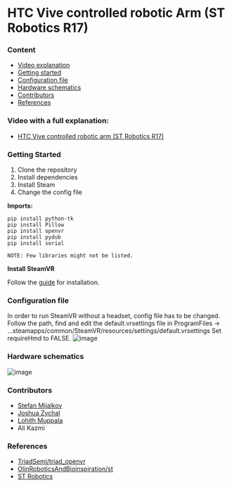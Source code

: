 # HTC Vive controlled robotic Arm (ST Robotics R17)

### Content
- [Video explanation](#video-with-a-full-explanation)
- [Getting started](#getting-started)
- [Configuration file](#configuration-file)
- [Hardware schematics](#hardware-schematics)
- [Contributors](#contributors)
- [References](#references)

### **Video with a full explanation:**
- [HTC Vive controlled robotic arm (ST Robotics R17)](https://www.youtube.com/watch?v=tr84YwzHvdM)

### **Getting Started**

1. Clone the repository
2. Install dependencies
3. Install Steam
4. Change the config file

**Imports:**
```
pip install python-tk
pip install Pillow
pip install openvr
pip install pydub
pip install serial

NOTE: Few libraries might not be listed.
```

**Install SteamVR**

Follow the [guide](https://www.acer.com/ac/en/US/content/windows-mixed-reality-setup-steamvr) for installation.

### **Configuration file**

In order to run SteamVR without a headset, config file has to be changed.
Follow the path, find and edit the default.vrsettings file in ProgramFiles ->
...steamapps/common/SteamVR/resources/settings/default.vrsettings
Set requireHmd to FALSE.
![image](https://user-images.githubusercontent.com/65141613/110067189-cb74c480-7d38-11eb-8cfe-9b1578b6ddcf.png)

### **Hardware schematics**

![image](https://user-images.githubusercontent.com/65141613/110068133-a6815100-7d3a-11eb-8017-9875347dde6a.png)



### **Contributors**
- [Stefan Mijalkov](https://smijal.github.io/)
- [Joshua Zychal](https://www.linkedin.com/in/josh-zychal-1a4278191/)
- [Lohith Muppala](https://www.linkedin.com/in/lohithmuppala/)
- Ali Kazmi

### **References**
- [TriadSemi/triad_openvr](https://github.com/TriadSemi/triad_openvr)
- [OlinRoboticsAndBioinspiration/st](https://github.com/OlinRoboticsAndBioinspiration/st/blob/master/st.py)
- [ST Robotics](https://strobotics.com/info2.htm)


